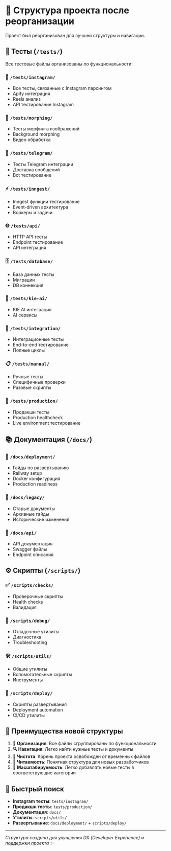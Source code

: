 # 📁 Структура проекта после реорганизации

Проект был реорганизован для лучшей структуры и навигации.

## 🧪 Тесты (`/tests/`)

Все тестовые файлы организованы по функциональности:

### 📱 `/tests/instagram/`

- Все тесты, связанные с Instagram парсингом
- Apify интеграция
- Reels анализ
- API тестирование Instagram

### 🔀 `/tests/morphing/`

- Тесты морфинга изображений
- Background morphing
- Видео обработка

### 📨 `/tests/telegram/`

- Тесты Telegram интеграции
- Доставка сообщений
- Bot тестирование

### ⚡ `/tests/inngest/`

- Inngest функции тестирование
- Event-driven архитектура
- Воркеры и задачи

### 🌐 `/tests/api/`

- HTTP API тесты
- Endpoint тестирование
- API интеграция

### 🗄️ `/tests/database/`

- База данных тесты
- Миграции
- DB коннекция

### 🤖 `/tests/kie-ai/`

- KIE AI интеграция
- AI сервисы

### 🔗 `/tests/integration/`

- Интеграционные тесты
- End-to-end тестирование
- Полные циклы

### 📋 `/tests/manual/`

- Ручные тесты
- Специфичные проверки
- Разовые скрипты

### 🚀 `/tests/production/`

- Продакшн тесты
- Production healthcheck
- Live environment тестирование

## 📚 Документация (`/docs/`)

### 🚀 `/docs/deployment/`

- Гайды по развертыванию
- Railway setup
- Docker конфигурация
- Production readiness

### 📜 `/docs/legacy/`

- Старые документы
- Архивные гайды
- Исторические изменения

### 🔧 `/docs/api/`

- API документация
- Swagger файлы
- Endpoint описания

## ⚙️ Скрипты (`/scripts/`)

### ✅ `/scripts/checks/`

- Проверочные скрипты
- Health checks
- Валидация

### 🐛 `/scripts/debug/`

- Отладочные утилиты
- Диагностика
- Troubleshooting

### 🛠️ `/scripts/utils/`

- Общие утилиты
- Вспомогательные скрипты
- Инструменты

### 🚀 `/scripts/deploy/`

- Скрипты развертывания
- Deployment automation
- CI/CD утилиты

## 🎯 Преимущества новой структуры

1. **📂 Организация**: Все файлы сгруппированы по функциональности
2. **🔍 Навигация**: Легко найти нужные тесты и документы
3. **🧹 Чистота**: Корень проекта освобожден от временных файлов
4. **📖 Читаемость**: Понятная структура для новых разработчиков
5. **🔧 Масштабируемость**: Легко добавлять новые тесты в соответствующие категории

## 📍 Быстрый поиск

- **Instagram тесты**: `tests/instagram/`
- **Продакшн тесты**: `tests/production/`
- **Документация**: `docs/`
- **Утилиты**: `scripts/utils/`
- **Развертывание**: `docs/deployment/` + `scripts/deploy/`

---

_Структура создана для улучшения DX (Developer Experience) и поддержки проекта_ ✨
